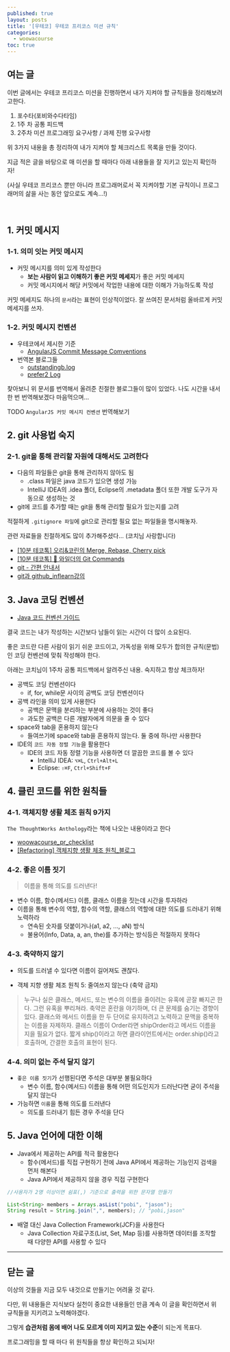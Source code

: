 ```yaml
---
published: true
layout: posts
title: '[우테코] 우테코 프리코스 미션 규칙'
categories: 
  - woowacourse
toc: true
---
```


## 여는 글

이번 글에서는 우테코 프리코스 미션을 진행하면서 내가 지켜야 할 규칙들을 정리해보려고한다.

1. 포수타(포비와수다타임)
2. 1주 차 공통 피드백
3. 2주차 미션 프로그래밍 요구사항 / 과제 진행 요구사항

위 3가지 내용을 총 정리하여 내가 지켜야 할 체크리스트 목록을 만들 것이다.

지금 적은 글을 바탕으로 매 미션을 할 때마다 아래 내용들을 잘 지키고 있는지 확인하자!

(사실 우테코 프리코스 뿐만 아니라 프로그래머로서 꼭 지켜야할 기본 규칙이니 프로그래머의 삶을 사는 동안 앞으로도 계속...!)

<br>

## 1. 커밋 메시지

### 1-1. 의미 잇는 커밋 메시지
-  커밋 메시지를 의미 있게 작성한다
    - **보는 사람이 읽고 이해하기 좋은 커밋 메세지**가 좋은 커밋 메세지
    - 커밋 메시지에서 해당 커밋에서 작업한 내용에 대한 이해가 가능하도록 작성

커밋 메세지도 하나의 `문서`라는 표현이 인상적이었다. 잘 쓰여진 문서처럼 올바르게 커밋 메세지를 쓰자.

### 1-2. 커밋 메시지 컨벤션

- 우테코에서 제시한 기준
    - [AngularJS Commit Message Comventions](https://gist.github.com/stephenparish/9941e89d80e2bc58a153)
- 번역본 블로그들
    - [outstandingb.log](https://velog.io/@outstandingboy/Git-%EC%BB%A4%EB%B0%8B-%EB%A9%94%EC%8B%9C%EC%A7%80-%EA%B7%9C%EC%95%BD-%EC%A0%95%EB%A6%AC-the-AngularJS-commit-conventions)
    - [prefer2 Log](https://prefer2.tistory.com/entry/git-%EC%BB%A4%EB%B0%8B-%EC%BB%A8%EB%B2%A4%EC%85%98-AngularJS-Git-Commit-Message-Conventions)


찾아보니 위 문서를 번역해서 올려준 친절한 블로그들이 많이 있었다. 나도 시간을 내서 한 번 번역해보겠다 마음먹으며...

TODO `AngularJS 커밋 메시지 컨벤션` 번역해보기


## 2. git 사용법 숙지

### 2-1. git을 통해 관리할 자원에 대해서도 고려한다

- 다음의 파일들은 git을 통해 관리하지 않아도 됨
    - .class 파일은 java 코드가 있으면 생성 가능
    - IntelliJ IDEA의 .idea  폴더, Eclipse의 .metadata 폴더 또한 개발 도구가 자동으로 생성하는 것
- git에 코드를 추가할 때는 git을 통해 관리할 필요가 있는지를 고려


적절하게 `.gitignore 파일`에 git으로 관리할 필요 없는 파일들을 명시해놓자.

관련 자료들을 친절하게도 많이 추가해주셨다... (코치님 사랑합니다)

- [[10분 테코톡] 오리&코린의 Merge, Rebase, Cherry pick](https://www.youtube.com/watch?v=b72mDco4g78&ab_channel=%EC%9A%B0%EC%95%84%ED%95%9CTech)
- [[10분 테코톡] 🎲 와일더의 Git Commands](https://www.youtube.com/watch?v=JsRD2AWxxFg&ab_channel=%EC%9A%B0%EC%95%84%ED%95%9CTech)
- [git - 간편 안내서](https://rogerdudler.github.io/git-guide/index.ko.html)
- [git과 github_inflearn강의](https://www.inflearn.com/course/git-and-github#curriculum)


## 3. Java 코딩 컨벤션

- [Java 코드 컨벤션 가이드](https://github.com/woowacourse/woowacourse-docs/tree/main/styleguide/java)

결국 코드는 내가 작성하는 시간보다 남들이 읽는 시간이 더 많이 소요된다.

좋은 코드란 다른 사람이 읽기 쉬운 코드이고, 가독성을 위해 모두가 합의한 규칙(문법)인 코딩 컨벤션에 맞춰 작성해야 한다.

아래는 코치님이 1주차 공통 피드백에서 알려주신 내용. 숙지하고 항상 체크하자!

- 공백도 코딩 컨벤션이다
    - if, for, while문 사이의 공백도 코딩 컨벤션이다
- 공백 라인을 의미 있게 사용한다
    - 공백은 문맥을 분리하는 부분에 사용하는 것이 좋다
    - 과도한 공백은 다른 개발자에게 의문을 줄 수 있다
- space와 tab을 혼용하지 않는다
    - 들여쓰기에 space와 tab을 혼용하지 않는다. 둘 중에 하나만 사용한다
- IDE의 `코드 자동 정렬 기능`을 활용한다
    - IDE의 코드 자동 정렬 기능을 사용하면 더 깔끔한 코드를 볼 수 있다
        - IntelliJ IDEA: `⌥⌘L`, `Ctrl+Alt+L`
        - Eclipse: `⇧⌘F`, `Ctrl+Shift+F`


## 4. 클린 코드를 위한 원칙들

### 4-1. 객체지향 생활 체조 원칙 9가지

`The ThoughtWorks Anthology`라는 책에 나오는 내용이라고 한다

- [woowacourse_pr_checklist](https://github.com/woowacourse/woowacourse-docs/blob/main/cleancode/pr_checklist.md)
- [[Refactoring] 객체지향 생활 체조 원칙_블로그](https://blogshine.tistory.com/241)


### 4-2. 좋은 이름 짓기

> 이름을 통해 의도를 드러낸다!

- 변수 이름, 함수(메서드) 이름, 클래스 이름을 짓는데 시간을 투자하라
- 이름을 통해 변수의 역할, 함수의 역할, 클래스의 역할에 대한 의도를 드러내기 위해 노력하라
    - 연속된 숫자를 덧붙이거나(a1, a2, ..., aN) 방식
    - 불용어(Info, Data, a, an, the)를 추가하는 방식등은 적절하지 못하다

### 4-3. 축약하지 않기

- 의도를 드러낼 수 있다면 이름이 길어져도 괜찮다.

- 객체 지향 생활 체조 원칙 5: 줄여쓰지 않는다 (축약 금지)

> 누구나 실은 클래스, 메서드, 또는 변수의 이름을 줄이려는 유혹에 곧잘 빠지곤 한다. 그런 유혹을 뿌리쳐라. 축약은 혼란을 야기하며, 더 큰 문제를 숨기는 경향이 있다. 클래스와 메서드 이름을 한 두 단어로 유지하려고 노력하고 문맥을 중복하는 이름을 자제하자. 클래스 이름이 Order라면 shipOrder라고 메서드 이름을 지을 필요가 없다. 짧게 ship()이라고 하면 클라이언트에서는 order.ship()라고 호출하며, 간결한 호출의 표현이 된다.


### 4-4. 의미 없는 주석 달지 않기
- `좋은 이름 짓기`가 선행된다면 주석은 대부분 불필요하다
    - 변수 이름, 함수(메서드) 이름을 통해 어떤 의도인지가 드러난다면 굳이 주석을 달지 않는다
- 가능하면 `이름`을 통해 의도를 드러낸다
    - 의도를 드러내기 힘든 경우 주석을 단다



## 5. Java 언어에 대한 이해

- Java에서 제공하는 API를 적극 활용한다
    - 함수(메서드)를 직접 구현하기 전에 Java API에서 제공하는 기능인지 검색을 먼저 해본다
    - Java API에서 제공하지 않을 경우 직접 구현한다

```java
//사용자가 2명 이상이면 쉼표(,) 기준으로 출력을 위한 문자열 만들기

List<String> members = Arrays.asList("pobi", "jason");
String result = String.join(",", members); // "pobi,jason"
```

- 배열 대신 Java Collection Framework(JCF)을 사용한다
    - Java Collection 자료구조(List, Set, Map 등)를 사용하면 데이터를 조작할 때 다양한 API를 사용할 수 있다


---

## 닫는 글

이상의 것들을 지금 모두 내것으로 만들기는 어려울 것 같다.

다만, 위 내용들은 지식보다 실천이 중요한 내용들인 만큼 계속 이 글을 확인하면서 위 규칙들을 지키려고 노력해야겠다.

그렇게 **습관처럼 몸에 배어 나도 모르게 이미 지키고 있는 수준**이 되는게 목표다.

프로그래밍을 할 때 마다 위 원칙들을 항상 확인하고 되뇌자!